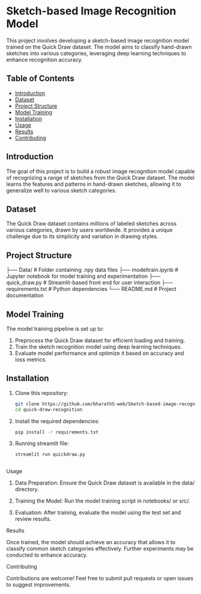 # Sketch-based Image Recognition Model

This project involves developing a sketch-based image recognition model trained on the Quick Draw dataset. The model aims to classify hand-drawn sketches into various categories, leveraging deep learning techniques to enhance recognition accuracy.

## Table of Contents

- [Introduction](#introduction)
- [Dataset](#dataset)
- [Project Structure](#project-structure)
- [Model Training](#model-training)
- [Installation](#installation)
- [Usage](#usage)
- [Results](#results)
- [Contributing](#contributing)

## Introduction

The goal of this project is to build a robust image recognition model capable of recognizing a range of sketches from the Quick Draw dataset. The model learns the features and patterns in hand-drawn sketches, allowing it to generalize well to various sketch categories.

## Dataset

The Quick Draw dataset contains millions of labeled sketches across various categories, drawn by users worldwide. It provides a unique challenge due to its simplicity and variation in drawing styles.

## Project Structure
├── Data/                   # Folder containing .npy data files
├── modeltrain.ipynb        # Jupyter notebook for model training and experimentation
├── quick_draw.py           # Streamlit-based front end for user interaction
├── requirements.txt        # Python dependencies
└── README.md               # Project documentation

  ## Model Training

The model training pipeline is set up to:

1. Preprocess the Quick Draw dataset for efficient loading and training.
2. Train the sketch recognition model using deep learning techniques.
3. Evaluate model performance and optimize it based on accuracy and loss metrics.

## Installation

1. Clone this repository:
   ```bash
   git clone https://github.com/bharathS-web/Sketch-based-image-recognition.git
   cd quick-draw-recognition
   
2. Install the required dependencies:

   ```bash
   pip install -r requirements.txt

3. Running streamlit file:
   ```bash
   streamlit run quickdraw.py



Usage

1. Data Preparation: Ensure the Quick Draw dataset is available in the data/ directory.


2. Training the Model: Run the model training script in notebooks/ or src/.


3. Evaluation: After training, evaluate the model using the test set and review results.



Results

Once trained, the model should achieve an accuracy that allows it to classify common sketch categories effectively. Further experiments may be conducted to enhance accuracy.

Contributing

Contributions are welcome! Feel free to submit pull requests or open issues to suggest improvements.

